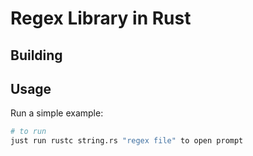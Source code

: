 Regex Library in Rust 
=========================


Building
---

Usage
---

Run a simple example:

```sh
# to run
just run rustc string.rs "regex file" to open prompt
```





